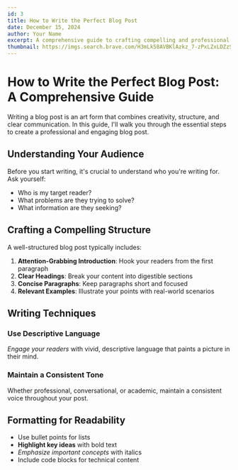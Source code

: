 ```yaml
---
id: 3
title: How to Write the Perfect Blog Post
date: December 15, 2024
author: Your Name
excerpt: A comprehensive guide to crafting compelling and professional blog content
thumbnail: https://imgs.search.brave.com/H3mLk58AVBKlAzkz_7-zPxLZxLDZzSDLoQlqQ2pCqdM/rs:fit:860:0:0:0/g:ce/aHR0cHM6Ly90My5m/dGNkbi5uZXQvanBn/LzA5Lzc2LzE0Lzc0/LzM2MF9GXzk3NjE0/NzQzNl9Xd0J3OW9E/MHZzWjN1UndtSWcx/aWVJbFVqaVhZSEI4/dS5qcGc
---
```


# How to Write the Perfect Blog Post: A Comprehensive Guide

Writing a blog post is an art form that combines creativity, structure, and clear communication. In this guide, I'll walk you through the essential steps to create a professional and engaging blog post.

## Understanding Your Audience

Before you start writing, it's crucial to understand who you're writing for. Ask yourself:

- Who is my target reader?
- What problems are they trying to solve?
- What information are they seeking?

## Crafting a Compelling Structure

A well-structured blog post typically includes:

1. **Attention-Grabbing Introduction**: Hook your readers from the first paragraph
2. **Clear Headings**: Break your content into digestible sections
3. **Concise Paragraphs**: Keep paragraphs short and focused
4. **Relevant Examples**: Illustrate your points with real-world scenarios

## Writing Techniques

### Use Descriptive Language

*Engage your readers* with vivid, descriptive language that paints a picture in their mind.

### Maintain a Consistent Tone

Whether professional, conversational, or academic, maintain a consistent voice throughout your post.

## Formatting for Readability

- Use bullet points for lists
- **Highlight key ideas** with bold text
- *Emphasize important concepts* with italics
- Include code blocks for technical content
